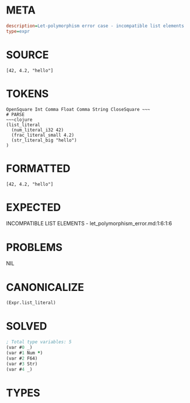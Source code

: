 # META
~~~ini
description=Let-polymorphism error case - incompatible list elements
type=expr
~~~
# SOURCE
~~~roc
[42, 4.2, "hello"]
~~~
# TOKENS
~~~text
OpenSquare Int Comma Float Comma String CloseSquare ~~~
# PARSE
~~~clojure
(list_literal
  (num_literal_i32 42)
  (frac_literal_small 4.2)
  (str_literal_big "hello")
)
~~~
# FORMATTED
~~~roc
[42, 4.2, "hello"]
~~~
# EXPECTED
INCOMPATIBLE LIST ELEMENTS - let_polymorphism_error.md:1:6:1:6
# PROBLEMS
NIL
# CANONICALIZE
~~~clojure
(Expr.list_literal)
~~~
# SOLVED
~~~clojure
; Total type variables: 5
(var #0 _)
(var #1 Num *)
(var #2 F64)
(var #3 Str)
(var #4 _)
~~~
# TYPES
~~~roc
~~~
